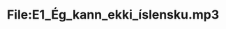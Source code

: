 ---
title: File:E1_Ég_kann_ekki_íslensku.mp3
recording of: Ég kann ekki íslensku.
reading speed: slow
speaker: E
license: CC0
---